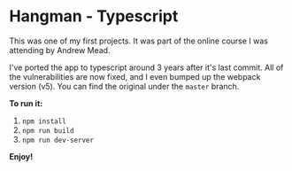 # Hangman - Typescript
This was one of my first projects. It was part of the online course I was attending by Andrew Mead. 

I've ported the app to typescript around 3 years after it's last commit. All of the vulnerabilities are now fixed, and I even bumped up the webpack version (v5). You can find the original under the `master` branch.

**To run it:**
1. `npm install`
2. `npm run build`
3. `npm run dev-server`

**Enjoy!**